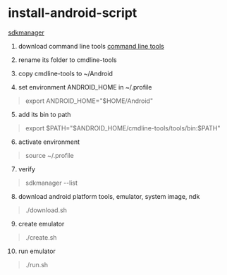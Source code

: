 # install-android-script

[sdkmanager](https://developer.android.com/tools/sdkmanager)

1. download command line tools
[command line tools](https://developer.android.com/studio)

2. rename its folder to cmdline-tools

3. copy cmdline-tools to ~/Android

4. set environment ANDROID_HOME in ~/.profile
> export ANDROID_HOME="$HOME/Android"

5. add its bin to path
> export $PATH="$ANDROID_HOME/cmdline-tools/tools/bin:$PATH"

6. activate environment
> source ~/.profile

7. verify
> sdkmanager --list

8. download android platform tools, emulator, system image, ndk 
> ./download.sh

9. create emulator 
> ./create.sh

10. run emulator
> ./run.sh


